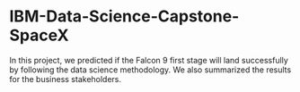 # IBM-Data-Science-Capstone-SpaceX
In this project, we predicted if the Falcon 9 first stage will land successfully by following the data science methodology. We also summarized the results for the business stakeholders.
